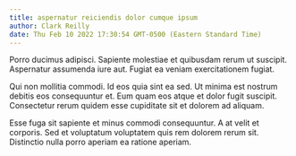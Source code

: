 ```yaml
---
title: aspernatur reiciendis dolor cumque ipsum
author: Clark Reilly
date: Thu Feb 10 2022 17:30:54 GMT-0500 (Eastern Standard Time)
---
```

Porro ducimus adipisci. Sapiente molestiae et quibusdam rerum ut suscipit. Aspernatur assumenda iure aut. Fugiat ea veniam exercitationem fugiat.

 Qui non mollitia commodi. Id eos quia sint ea sed. Ut minima est nostrum debitis eos consequuntur et. Eum quam eos atque et dolor fugit suscipit. Consectetur rerum quidem esse cupiditate sit et dolorem ad aliquam.

 Esse fuga sit sapiente et minus commodi consequuntur. A at velit et corporis. Sed et voluptatum voluptatem quis rem dolorem rerum sit. Distinctio nulla porro aperiam ea ratione aperiam.